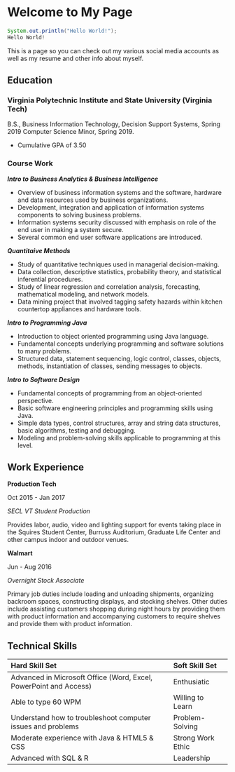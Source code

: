 # Welcome to My Page
```Java
System.out.println("Hello World!");
Hello World!
```
This is a page so you can check out my various social media accounts as well as my resume and other info about myself.

## Education
### **Virginia Polytechnic Institute and State University (Virginia Tech)**
B.S., Business Information Technology, Decision Support Systems, Spring 2019
Computer Science Minor, Spring 2019.
- Cumulative GPA of 3.50

### Course Work
**_Intro to Business Analytics & Business Intelligence_**
- Overview of business information systems and the software, hardware and data resources used by business organizations.
- Development, integration and application of information systems components to solving business problems.
-	Information systems security discussed with emphasis on role of the end user in making a system secure.
- Several common end user software applications are introduced.

**_Quantitaive Methods_**
- Study of quantitative techniques used in managerial decision-making.
-	Data collection, descriptive statistics, probability theory, and statistical inferential procedures.
-	Study of linear regression and correlation analysis, forecasting, mathematical modeling, and network models.
-	Data mining project that involved tagging safety hazards within kitchen countertop appliances and hardware tools.

**_Intro to Programming Java_**
-	Introduction to object oriented programming using Java language.
-	Fundamental concepts underlying programming and software solutions to many problems.
-	Structured data, statement sequencing, logic control, classes, objects, methods, instantiation of classes, sending messages to objects.

**_Intro to Software Design_**
-	Fundamental concepts of programming from an object-oriented perspective.
-	Basic software engineering principles and programming skills using Java.
-	Simple data types, control structures, array and string data structures, basic algorithms, testing and debugging.
-	Modeling and problem-solving skills applicable to programming at this level.

## Work Experience
**Production Tech**

Oct 2015 - Jan 2017

_SECL VT Student Production_

Provides labor, audio, video and lighting support for events taking place in the Squires Student Center, Burruss Auditorium, Graduate Life Center and other campus indoor and outdoor venues.

**Walmart**

Jun - Aug 2016

_Overnight Stock Associate_

Primary job duties include loading and unloading shipments, organizing backroom spaces, constructing displays, and stocking shelves. Other duties include assisting customers shopping during night hours by providing them with product information and accompanying customers to require shelves and provide them with product information.

## Technical Skills
| Hard Skill Set | Soft Skill Set |
|:-------------|:------------------|
| Advanced in Microsoft Office (Word, Excel, PowerPoint and Access) | Enthusiatic |
Able to type 60 WPM | Willing to Learn |
Understand how to troubleshoot computer issues and problems | Problem-Solving |
Moderate experience with Java & HTML5 & CSS | Strong Work Ethic |
Advanced with SQL & R | Leadership |
